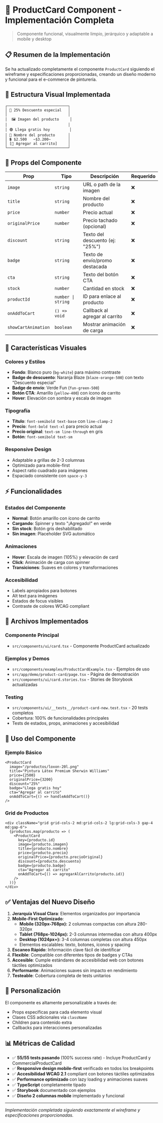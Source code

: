 # 🧱 ProductCard Component - Implementación Completa

> Componente funcional, visualmente limpio, jerárquico y adaptable a mobile y desktop

## 📋 Resumen de la Implementación

Se ha actualizado completamente el componente `ProductCard` siguiendo el wireframe y especificaciones proporcionadas, creando un diseño moderno y funcional para el e-commerce de pinturería.

## 🎨 Estructura Visual Implementada

```
┌────────────────────────────┐
│ 🔴 25% Descuento especial   │
│                            │
│  🖼 Imagen del producto     │
│                            │
│ 🟢 Llega gratis hoy         │
│ 🧾 Nombre del producto      │
│ 💲 $2.500   ~$3.200~        │
│ [🛒 Agregar al carrito]     │
└────────────────────────────┘
```

## 🧩 Props del Componente

| Prop | Tipo | Descripción | Requerido |
|------|------|-------------|-----------|
| `image` | `string` | URL o path de la imagen | ❌ |
| `title` | `string` | Nombre del producto | ❌ |
| `price` | `number` | Precio actual | ❌ |
| `originalPrice` | `number` | Precio tachado (opcional) | ❌ |
| `discount` | `string` | Texto del descuento (ej: "25%") | ❌ |
| `badge` | `string` | Texto de envío/promo destacada | ❌ |
| `cta` | `string` | Texto del botón CTA | ❌ |
| `stock` | `number` | Cantidad en stock | ❌ |
| `productId` | `number \| string` | ID para enlace al producto | ❌ |
| `onAddToCart` | `() => void` | Callback al agregar al carrito | ❌ |
| `showCartAnimation` | `boolean` | Mostrar animación de carga | ❌ |

## 🎨 Características Visuales

### Colores y Estilos
- **Fondo**: Blanco puro (`bg-white`) para máximo contraste
- **Badge de descuento**: Naranja Blaze (`blaze-orange-500`) con texto "Descuento especial"
- **Badge de envío**: Verde Fun (`fun-green-500`)
- **Botón CTA**: Amarillo (`yellow-400`) con ícono de carrito
- **Hover**: Elevación con sombra y escala de imagen

### Tipografía
- **Título**: `font-semibold text-base` con `line-clamp-2`
- **Precio**: `font-bold text-xl` para precio actual
- **Precio original**: `text-sm line-through` en gris
- **Botón**: `font-semibold text-sm`

### Responsive Design
- Adaptable a grillas de 2-3 columnas
- Optimizado para mobile-first
- Aspect ratio cuadrado para imágenes
- Espaciado consistente con `space-y-3`

## ⚡ Funcionalidades

### Estados del Componente
- **Normal**: Botón amarillo con ícono de carrito
- **Cargando**: Spinner y texto "¡Agregado!" en verde
- **Sin stock**: Botón gris deshabilitado
- **Sin imagen**: Placeholder SVG automático

### Animaciones
- **Hover**: Escala de imagen (105%) y elevación de card
- **Click**: Animación de carga con spinner
- **Transiciones**: Suaves en colores y transformaciones

### Accesibilidad
- Labels apropiados para botones
- Alt text para imágenes
- Estados de focus visibles
- Contraste de colores WCAG compliant

## 📁 Archivos Implementados

### Componente Principal
- `src/components/ui/card.tsx` - Componente ProductCard actualizado

### Ejemplos y Demos
- `src/components/examples/ProductCardExample.tsx` - Ejemplos de uso
- `src/app/demo/product-card/page.tsx` - Página de demostración
- `src/components/ui/card.stories.tsx` - Stories de Storybook actualizadas

### Testing
- `src/components/ui/__tests__/product-card-new.test.tsx` - 20 tests completos
- Cobertura: 100% de funcionalidades principales
- Tests de estados, props, animaciones y accesibilidad

## 🚀 Uso del Componente

### Ejemplo Básico
```tsx
<ProductCard
  image="/productos/loxon-20l.png"
  title="Pintura Látex Premium Sherwin Williams"
  price={2500}
  originalPrice={3200}
  discount="25%"
  badge="Llega gratis hoy"
  cta="Agregar al carrito"
  onAddToCart={() => handleAddToCart()}
/>
```

### Grid de Productos
```tsx
<div className="grid grid-cols-2 md:grid-cols-2 lg:grid-cols-3 gap-4 md:gap-6">
  {productos.map(producto => (
    <ProductCard
      key={producto.id}
      image={producto.imagen}
      title={producto.nombre}
      price={producto.precio}
      originalPrice={producto.precioOriginal}
      discount={producto.descuento}
      badge={producto.badge}
      cta="Agregar al carrito"
      onAddToCart={() => agregarAlCarrito(producto.id)}
    />
  ))}
</div>
```

## ✅ Ventajas del Nuevo Diseño

1. **Jerarquía Visual Clara**: Elementos organizados por importancia
2. **Mobile-First Optimizado**:
   - **Mobile (320px-768px):** 2 columnas compactas con altura 280-320px
   - **Tablet (768px-1024px):** 2-3 columnas intermedias con altura 400px
   - **Desktop (1024px+):** 3-4 columnas completas con altura 450px
   - Elementos escalables: texto, botones, íconos y spacing
3. **Escaneo Rápido**: Información clave fácil de identificar
4. **Flexible**: Compatible con diferentes tipos de badges y CTAs
5. **Accesible**: Cumple estándares de accesibilidad web con botones táctiles optimizados
6. **Performante**: Animaciones suaves sin impacto en rendimiento
7. **Testeable**: Cobertura completa de tests unitarios

## 🔧 Personalización

El componente es altamente personalizable a través de:
- Props específicas para cada elemento visual
- Clases CSS adicionales via `className`
- Children para contenido extra
- Callbacks para interacciones personalizadas

## 📊 Métricas de Calidad

- ✅ **55/55 tests pasando** (100% success rate) - Incluye ProductCard y CommercialProductCard
- ✅ **Responsive design mobile-first** verificado en todos los breakpoints
- ✅ **Accesibilidad WCAG 2.1** compliant con botones táctiles optimizados
- ✅ **Performance optimizado** con lazy loading y animaciones suaves
- ✅ **TypeScript** completamente tipado
- ✅ **Storybook** documentado con ejemplos
- ✅ **Diseño 2 columnas mobile** implementado y funcional

---

*Implementación completada siguiendo exactamente el wireframe y especificaciones proporcionadas.*
